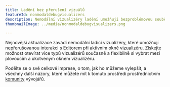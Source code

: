 ```yaml
---
title: Ladění bez přerušení vizuálů
featureId: nonmodaldebugvisualizers
description: Nemodální vizualizéry ladění umožňují bezproblémovou souběžnou interakci v editoru při ladění.
thumbnailImage: ../media/nonmodaldebugvisualizers.png

---
```



Nejnovější aktualizace zavádí nemodální ladicí vizualizéry, které umožňují nepřerušovanou interakci s Editorem při aktivním okně vizualizéru. Získejte možnost otevírat více typů vizualizérů současně a flexibilně si vybrat mezi plovoucím a ukotveným oknem vizualizéru.

Podělte se o své celkové imprese, o tom, jak ho můžeme vylepšit, a všechny další názory, které můžete mít k tomuto prostředí prostřednictvím [komunity](https://developercommunity.visualstudio.com/VisualStudio) vývojářů.


